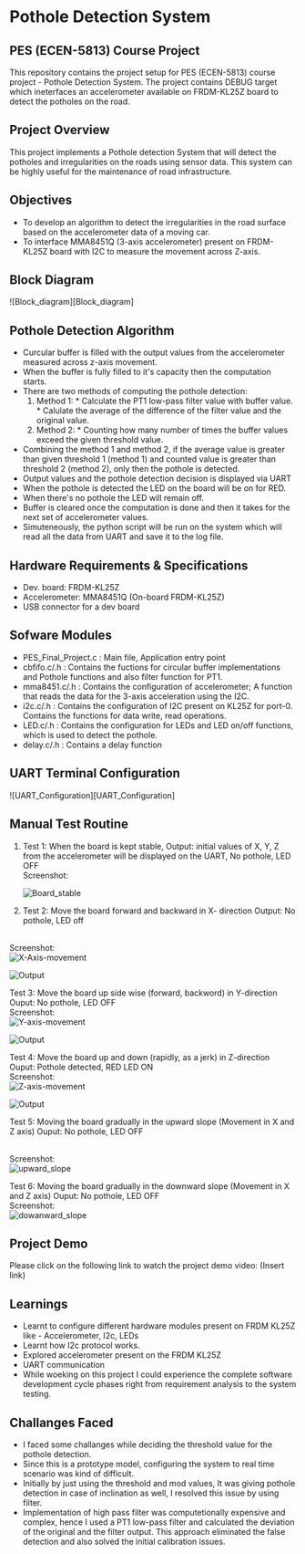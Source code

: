 # Pothole Detection System

## PES (ECEN-5813) Course Project

This repository contains the project setup for PES (ECEN-5813) course project - Pothole Detection System. 
The project contains DEBUG target which ineterfaces an accelerometer available on FRDM-KL25Z board to detect the potholes on the road.

## Project Overview

This project implements a Pothole detection System that will detect the potholes and irregularities on the roads using sensor data. This system can be highly useful for the maintenance of road infrastructure.

## Objectives
* To develop an algorithm to detect the irregularities in the road surface based on the accelerometer data of a moving car.
* To interface MMA8451Q (3-axis accelerometer) present on FRDM-KL25Z board with I2C to measure the movement across Z-axis.

## Block Diagram
![Block_diagram][Block_diagram]

## Pothole Detection Algorithm
* Curcular buffer is filled with the output values from the accelerometer measured across z-axis movement.
* When the buffer is fully filled to it's capacity then the computation starts.
* There are two methods of computing the pothole detection:
  1. Method 1: * Calculate the PT1 low-pass filter value with buffer value.
               * Calulate the average of the difference of the filter value and the original value.
  2. Method 2: * Counting how many number of times the buffer values exceed the given threshold value.
* Combining the method 1 and method 2, if the average value is greater than given threshold 1 (method 1) and counted value is greater than threshold 2 (method 2), only then the pothole is detected.
* Output values and the pothole detection decision is displayed via UART
* When the pothole is detected the LED on the board will be on for RED.
* When there's no pothole the LED will remain off.
* Buffer is cleared once the computation is done and then it takes for the next set of accelerometer values.
* Simuteneously, the python script will be run on the system which will read all the data from UART and save it to the log file.


## Hardware Requirements & Specifications
* Dev. board: FRDM-KL25Z
* Accelerometer: MMA8451Q (On-board FRDM-KL25Z)
* USB connector for a dev board

## Sofware Modules
* PES_Final_Project.c : Main file, Application entry point
* cbfifo.c/.h         : Contains the fuctions for circular buffer implementations and Pothole functions and also filter function for PT1.
* mma8451.c/.h        : Contains the configuration of accelerometer; A function that reads the data for the 3-axis acceleration using the I2C.
* i2c.c/.h            : Contains the configuration of I2C present on KL25Z for port-0. Contains the functions for data write, read operations.
* LED.c/.h            : Contains the configuration for LEDs and LED on/off functions, which is used to detect the pothole.
* delay.c/.h          : Contains a delay function

## UART Terminal Configuration
![UART_Configuration][UART_Configuration]

## Manual Test Routine
1. Test 1:
  When the board is kept stable, 
  Output: initial values of X, Y, Z from the accelerometer will be displayed on the UART, No pothole, LED OFF
  <br>Screenshot:  
  
   ![Board_stable](screenshots/1.png)
  

2. Test 2:
Move the board forward and backward in X- direction
Output: No pothole, LED off

  <br>Screenshot:  
   ![X-Axis-movement](screenshots/3.png)
   
   ![Output](screenshots/4.png)

Test 3:
Move the board up side wise (forward, backword) in Y-direction
Ouput: No pothole, LED OFF
  <br>Screenshot:  
   ![Y-axis-movement](screenshots/5.png)
   
   ![Output](screenshots/6.png)

Test 4:
Move the board up and down (rapidly, as a jerk) in Z-direction
Ouput: Pothole detected, RED LED ON
  <br>Screenshot:  
   ![Z-axis-movement](screenshots/7.png)
   
   ![Output](screenshots/8.png)

Test 5:
Moving the board gradually in the upward slope (Movement in X and Z axis)
Ouput: No pothole, LED OFF

  <br>Screenshot:  
   ![upward_slope](screenshots/9.png)
   

Test 6:
Moving the board gradually in the downward slope (Movement in X and Z axis)
Ouput: No pothole, LED OFF
  <br>Screenshot:  
   ![dowanward_slope](screenshots/10.png)
  


## Project Demo
Please click on the following link to watch the project demo video:
(Insert link)

## Learnings 
* Learnt to configure different hardware modules present on FRDM KL25Z like - Accelerometer, I2c, LEDs
* Learnt how I2c protocol works.
* Explored accelerometer present on the FRDM KL25Z
* UART communication
* While woeking on this project I could experience the complete software development cycle phases right from requirement analysis to the system testing.

## Challanges Faced
* I faced some challanges while deciding the threshold value for the pothole detection.
* Since this is a prototype model, configuring the system to real time scenario was kind of difficult.
* Initially by just using the threshold and mod values, It was giving pothole detection in case of inclination as well, I resolved this issue by using filter.
* Implementation of high pass filter was computetionally expensive and complex, hence I used a PT1 low-pass filter and calculated the deviation of the original and the filter output. This approach eliminated the false detection and also solved the initial calibration issues.
